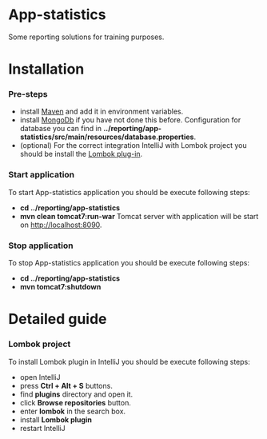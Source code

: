 # App-statistics
Some reporting solutions for training purposes.

# Installation

### Pre-steps
+ install [Maven](https://maven.apache.org/download.cgi) and add it in environment variables.
+ install [MongoDb](https://www.mongodb.com/download-center#community/) if you have not done this before. 
Configuration for database you can find in **../reporting/app-statistics/src/main/resources/database.properties**.
+ (optional) For the correct integration IntelliJ with Lombok project you should be install the [Lombok plug-in](#Lombok).

### Start application
To start App-statistics application you should be execute following steps:
+ **cd ../reporting/app-statistics**
+ **mvn clean tomcat7:run-war**
Tomcat server with application will be start on [http://localhost:8090](http://localhost:8090).

### Stop application
To stop App-statistics application you should be execute following steps:
+ **cd ../reporting/app-statistics**
+ **mvn tomcat7:shutdown**

# Detailed guide

### <a name="Lombok"></a> Lombok project
To install Lombok plugin in IntelliJ you should be execute following steps:
+ open IntelliJ
+ press **Ctrl + Alt + S** buttons.
+ find **plugins** directory and open it.
+ click **Browse repositories** button.
+ enter **lombok** in the search box.
+ install **Lombok plugin**
+ restart IntelliJ
